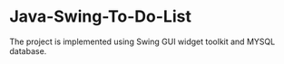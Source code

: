 # Java-Swing-To-Do-List<br />
The project is implemented using Swing GUI widget toolkit and MYSQL database.
